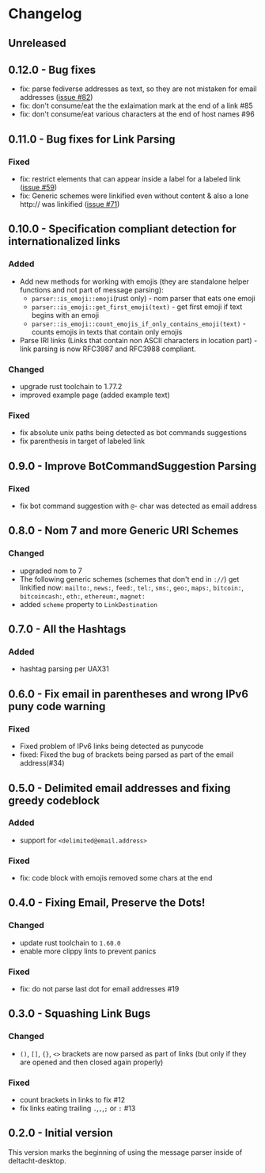 # Changelog

## Unreleased

## 0.12.0 - Bug fixes

- fix: parse fediverse addresses as text, so they are not mistaken for email addresses ([issue #82](https://github.com/deltachat/message-parser/issues/82))
- fix: don't consume/eat the the exlaimation mark at the end of a link #85
- fix: don't consume/eat various characters at the end of host names #96

## 0.11.0 - Bug fixes for Link Parsing

### Fixed
- fix: restrict elements that can appear inside a label for a labeled link ([issue #59](https://github.com/deltachat/message-parser/issues/59))
- fix: Generic schemes were linkified even without content & also a lone http:// was linkified ([issue #71](https://github.com/deltachat/message-parser/issues/71))

## 0.10.0 - Specification compliant detection for internationalized links

### Added
- Add new methods for working with emojis (they are standalone helper functions and not part of message parsing):
  - `parser::is_emoji::emoji`(rust only) - nom parser that eats one emoji
  - `parser::is_emoji::get_first_emoji(text)` - get first emoji if text begins with an emoji
  - `parser::is_emoji::count_emojis_if_only_contains_emoji(text)` - counts emojis in texts that contain only emojis
- Parse IRI links (Links that contain non ASCII characters in location part) - link parsing is now RFC3987 and RFC3988 compliant.

### Changed
- upgrade rust toolchain to 1.77.2
- improved example page (added example text)

### Fixed
- fix absolute unix paths being detected as bot commands suggestions
- fix parenthesis in target of labeled link

## 0.9.0 - Improve BotCommandSuggestion Parsing

### Fixed
- fix bot command suggestion with `@`- char was detected as email address

## 0.8.0 - Nom 7 and more Generic URI Schemes

### Changed
- upgraded nom to 7
- The following generic schemes (schemes that don't end in `://`) get linkified now:
    `mailto:`, `news:`, `feed:`, `tel:`, `sms:`, `geo:`, `maps:`, `bitcoin:`, `bitcoincash:`, `eth:`, `ethereum:`, `magnet:`
- added `scheme` property to `LinkDestination` 

## 0.7.0 - All the Hashtags

### Added

 - hashtag parsing per UAX31

## 0.6.0 - Fix email in parentheses and wrong IPv6 puny code warning

### Fixed
 - Fixed problem of IPv6 links being detected as punycode
 - fixed: Fixed the bug of brackets being parsed as part of the email address(#34)

## 0.5.0 - Delimited email addresses and fixing greedy codeblock

### Added

- support for `<delimited@email.address>`

### Fixed

- fix: code block with emojis removed some chars at the end

## 0.4.0 - Fixing Email, Preserve the Dots!

### Changed

- update rust toolchain to `1.60.0`
- enable more clippy lints to prevent panics

### Fixed

- fix: do not parse last dot for email addresses #19

## 0.3.0 - Squashing Link Bugs

### Changed

- `()`, `[]`, `{}`, `<>` brackets are now parsed as part of links (but only if they are opened and then closed again properly)

### Fixed

- count brackets in links to fix #12
- fix links eating trailing `.`,`,`,`;` or `:` #13

## 0.2.0 - Initial version

This version marks the beginning of using the message parser inside of deltacht-desktop.
